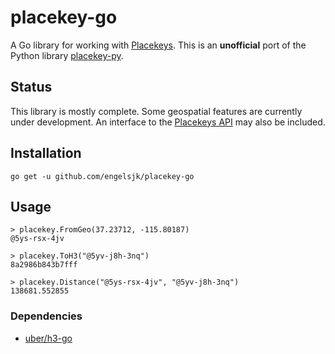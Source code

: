 # placekey-go

A Go library for working with [Placekeys](https://www.placekey.io/). This is an **unofficial** port of the Python library [placekey-py](https://github.com/Placekey/placekey-py).

## Status

This library is mostly complete. Some geospatial features are currently under development. An interface to the [Placekeys API](https://docs.placekey.io) may also be included.

## Installation

```
go get -u github.com/engelsjk/placekey-go
```

## Usage

```
> placekey.FromGeo(37.23712, -115.80187)
@5ys-rsx-4jv

> placekey.ToH3("@5yv-j8h-3nq")
8a2986b843b7fff

> placekey.Distance("@5ys-rsx-4jv", "@5yv-j8h-3nq")
138681.552855
```

### Dependencies

* [uber/h3-go](github.com/uber/h3-go)
